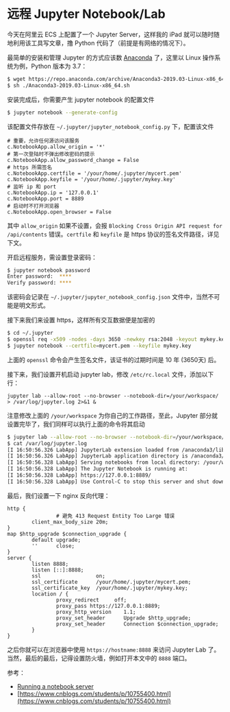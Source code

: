 # 远程 Jupyter Notebook/Lab

今天在阿里云 ECS 上配置了一个 Jupyter Server，这样我的 iPad 就可以随时随地利用该工具写文章，撸 Python 代码了（前提是有网络的情况下）。

最简单的安装和管理 Jupyter 的方式应该数 [Anaconda](https://www.anaconda.com/) 了，这里以 Linux 操作系统为例，Python 版本为 3.7：

```bash
$ wget https://repo.anaconda.com/archive/Anaconda3-2019.03-Linux-x86_64.sh
$ sh ./Anaconda3-2019.03-Linux-x86_64.sh
```

安装完成后，你需要产生 jupyter notebook 的配置文件

```bash
$ jupyter notebook --generate-config
```

该配置文件存放在 `~/.jupyter/jupyter_notebook_config.py` 下，配置该文件

```
# 重要，允许任何源访问该服务
c.NotebookApp.allow_origin = '*'
# 第一次登陆时不弹出修改密码的提示
c.NotebookApp.allow_password_change = False
# https 所需签名
c.NotebookApp.certfile = '/your/home/.jupyter/mycert.pem'
c.NotebookApp.keyfile = '/your/home/.jupyter/mykey.key'
# 监听 ip 和 port
c.NotebookApp.ip = '127.0.0.1'
c.NotebookApp.port = 8889
# 启动时不打开浏览器
c.NotebookApp.open_browser = False
```

其中 `allow_origin` 如果不设置，会报 `Blocking Cross Origin API request for /api/contents` 错误。`certfile` 和 `keyfile` 是 https 协议的签名文件路径，详见下文。

开启远程服务，需设置登录密码：

```bash
$ jupyter notebook password
Enter password:  ****
Verify password: ****
```

该密码会记录在 `~/.jupyter/jupyter_notebook_config.json` 文件中，当然不可能是明文形式。

接下来我们来设置 https，这样所有交互数据便是加密的

```bash
$ cd ~/.jupyter
$ openssl req -x509 -nodes -days 3650 -newkey rsa:2048 -keyout mykey.key -out mycert.pem
$ jupyter notebook --certfile=mycert.pem --keyfile mykey.key
```

上面的 `openssl` 命令会产生签名文件，该证书的过期时间是 10 年 (3650天) 后。

接下来，我们设置开机启动 jupyter lab，修改 `/etc/rc.local` 文件，添加以下行：

```
jupyter lab --allow-root --no-browser --notebook-dir=/your/workspace/ > /var/log/jupyter.log 2>&1 &
```

注意修改上面的 `/your/workspace` 为你自己的工作路径，至此，Jupyter 部分就设置完毕了，我们同样可以执行上面的命令将其启动

```bash
$ jupyter lab --allow-root --no-browser --notebook-dir=/your/workspace/ > /var/log/jupyter.log 2>&1 &
$ cat /var/log/jupyter.log
[I 16:50:56.326 LabApp] JupyterLab extension loaded from /anaconda3/lib/python3.7/site-packages/jupyterlab
[I 16:50:56.326 LabApp] JupyterLab application directory is /anaconda3/share/jupyter/lab
[I 16:50:56.328 LabApp] Serving notebooks from local directory: /your/workspace/
[I 16:50:56.328 LabApp] The Jupyter Notebook is running at:
[I 16:50:56.328 LabApp] https://127.0.0.1:8889/
[I 16:50:56.328 LabApp] Use Control-C to stop this server and shut down all kernels (twice to skip confirmation).
```

最后，我们设置一下 nginx 反向代理：

```
http {
				# 避免 413 Request Entity Too Large 错误
        client_max_body_size 20m;
}
map $http_upgrade $connection_upgrade {
        default upgrade;
        ''      close;
}
server {
        listen 8888;
        listen [::]:8888;
        ssl                  on;
        ssl_certificate      /your/home/.jupyter/mycert.pem;
        ssl_certificate_key  /your/home/.jupyter/mykey.key;
        location / {
                proxy_redirect     off;
                proxy_pass https://127.0.0.1:8889;
                proxy_http_version    1.1;
                proxy_set_header      Upgrade $http_upgrade;
                proxy_set_header      Connection $connection_upgrade;
        }
}
```

之后你就可以在浏览器中使用 `https://hostname:8888` 来访问 Jupyter Lab 了。当然，最后的最后，记得设置防火墙，例如打开本文中的 `8888` 端口。



参考：

* [Running a notebook server](https://jupyter-notebook.readthedocs.io/en/stable/public_server.html)
* [https://www.cnblogs.com/students/p/10755400.html](https://www.cnblogs.com/students/p/10755400.html)

